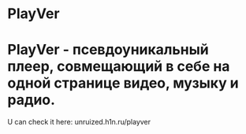 ﻿# PlayVer
# PlayVer - псевдоуникальный плеер, совмещающий в себе на одной странице видео, музыку и радио.
U can check it here: unruized.h1n.ru/playver
